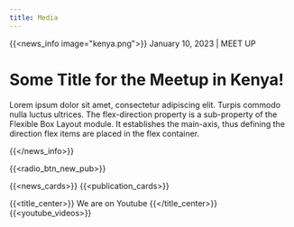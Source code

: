 ```yaml
---
title: Media
---
```


<!-- {{<news_info image="kenya.png">}}
{{</news_info>}} -->

{{<news_info image="kenya.png">}}
January 10, 2023 | MEET UP

# Some Title for the Meetup in Kenya!
Lorem ipsum dolor sit amet, consectetur adipiscing elit. Turpis commodo nulla luctus ultrices. The flex-direction property is a sub-property of the Flexible Box Layout module. It establishes the main-axis, thus defining the direction flex items are placed in the flex container.

{{</news_info>}}

{{<radio_btn_new_pub>}}


{{<news_cards>}}
{{<publication_cards>}}

{{<title_center>}} We are on Youtube {{</title_center>}}
{{<youtube_videos>}}